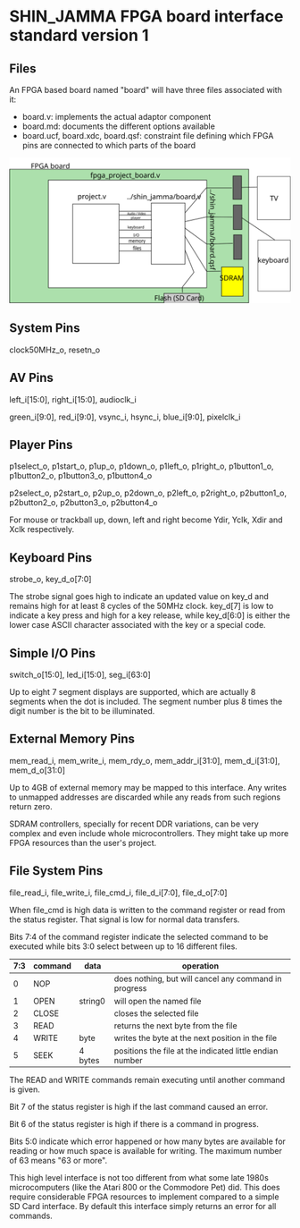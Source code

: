 # SHIN_JAMMA FPGA board interface standard version 1

## Files

An FPGA based board named "board" will have three files associated with it:

- board.v: implements the actual adaptor component
- board.md: documents the different options available
- board.ucf, board.xdc, board.qsf: constraint file defining which FPGA pins are connected to which parts of the board

![file relationship](files.svg)

## System Pins

clock50MHz_o, resetn_o

## AV Pins

left_i[15:0], right_i[15:0], audioclk_i

green_i[9:0], red_i[9:0], vsync_i, hsync_i, blue_i[9:0], pixelclk_i

## Player Pins

p1select_o, p1start_o, p1up_o, p1down_o, p1left_o, p1right_o, p1button1_o, p1button2_o, p1button3_o, p1button4_o

p2select_o, p2start_o, p2up_o, p2down_o, p2left_o, p2right_o, p2button1_o, p2button2_o, p2button3_o, p2button4_o

For mouse or trackball up, down, left and right become Ydir, Yclk, Xdir and Xclk respectively.

## Keyboard Pins

strobe_o, key_d_o[7:0]

The strobe signal goes high to indicate an updated value on key_d and remains
high for at least 8 cycles of the 50MHz clock. key_d[7] is low to indicate a
key press and high for a key release, while key_d[6:0] is either the lower case
ASCII character associated with the key or a special code.

## Simple I/O Pins

switch_o[15:0], led_i[15:0], seg_i[63:0]

Up to eight 7 segment displays are supported, which are actually 8 segments
when the dot is included. The segment number plus 8 times the digit number
is the bit to be illuminated.

## External Memory Pins

mem_read_i, mem_write_i, mem_rdy_o, mem_addr_i[31:0], mem_d_i[31:0], mem_d_o[31:0]

Up to 4GB of external memory may be mapped to this interface. Any writes to
unmapped addresses are discarded while any reads from such regions return zero.

SDRAM controllers, specially for recent DDR variations, can be very complex and
even include whole microcontrollers. They might take up more FPGA resources than
the user's project.

## File System Pins

file_read_i, file_write_i, file_cmd_i, file_d_i[7:0], file_d_o[7:0]

When file_cmd is high data is written to the command register or read from
the status register. That signal is low for normal data transfers.

Bits 7:4 of the command register indicate the selected command to be executed
while bits 3:0 select between up to 16 different files.

| 7:3 | command | data | operation |
|-----|---------|---------|-----------|
| 0 | NOP | | does nothing, but will cancel any command in progress |
| 1 | OPEN | string0 | will open the named file |
| 2 | CLOSE | | closes the selected file |
| 3 | READ | | returns the next byte from the file |
| 4 | WRITE | byte | writes the byte at the next position in the file |
| 5 | SEEK | 4 bytes | positions the file at the indicated little endian number |

The READ and WRITE commands remain executing until another command is given.

Bit 7 of the status register is high if the last command caused an error.

Bit 6 of the status register is high if there is a command in progress.

Bits 5:0 indicate which error happened or how many bytes are available for
reading or how much space is available for writing. The maximum number of 63
means "63 or more".

This high level interface is not too different from what some late 1980s
microcomputers (like the Atari 800 or the Commodore Pet) did. This does require
considerable FPGA resources to implement compared to a simple SD Card interface.
By default this interface simply returns an error for all commands.

